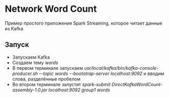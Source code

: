 # Network Word Count

Пример простого приложения Spark Streaming, которое читает данные из Kafka

## Запуск

* Запускаем Kafka
* Создаем тему *words*
* В первом терминале запускаем *usr/local/kafka/bin/kafka-console-producer.sh --topic words --bootstrap-server localhost:9092* и вводим слова, разделённые пробелом
* Во втором терминале запустит *spark-submit DirectKafkaWordCount-assembly-1.0.jar localhost:9092 group1 words*
